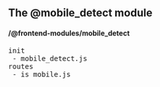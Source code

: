 ## The @mobile_detect module
#### /@frontend-modules/mobile_detect
<pre>
init
 - mobile_detect.js
routes
 - is_mobile.js
</pre>

